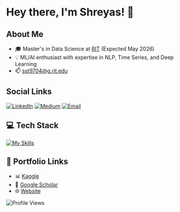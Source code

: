 # Hey there, I'm Shreyas! 👋

## About Me
- 🎓 Master's in Data Science at [RIT](https://www.rit.edu) (Expected May 2026)
- 💡 ML/AI enthusiast with expertise in NLP, Time Series, and Deep Learning
- 📫 [sst9704@g.rit.edu](mailto:sst9704@g.rit.edu)

## Social Links
[![LinkedIn](https://img.shields.io/badge/LinkedIn-0A66C2?style=for-the-badge&logo=linkedin)](https://www.linkedin.com/in/shreyas-tembhare/) [![Medium](https://img.shields.io/badge/Medium-000000?style=for-the-badge&logo=medium)](https://medium.com/turing-around) [![Email](https://img.shields.io/badge/Email-D14836?style=for-the-badge&logo=gmail)](mailto:sst9704@g.rit.edu)

## 💻 Tech Stack
[![My Skills](https://skillicons.dev/icons?i=python,java,postgresql,sklearn,pandas,numpy,matplotlib,jupyter,vscode,streamlit,spark,tableau,powerbi,aws,docker,github&perline=8&theme=light)](https://skillicons.dev)

## 🔗 Portfolio Links
- 📊 [Kaggle](https://www.kaggle.com/shreyastembhare)
- 📄 [Google Scholar](https://scholar.google.com/citations?user=hJtDkRcAAAAJ&hl=en)
- 🌐 [Website](https://shreyastembhare.netlify.app/)

![Profile Views](https://komarev.com/ghpvc/?username=ShreyasTembhare&color=brightgreen)
